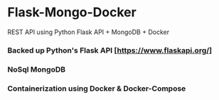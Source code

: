 # Flask-Mongo-Docker

REST API using Python Flask API + MongoDB + Docker

### Backed up Python's Flask API [https://www.flaskapi.org/]

### NoSql MongoDB 

### Containerization using Docker & Docker-Compose
